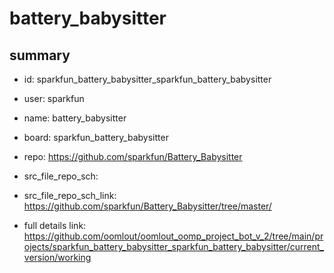 # battery_babysitter
 
## summary 
* id: sparkfun_battery_babysitter_sparkfun_battery_babysitter
* user: sparkfun
* name: battery_babysitter
* board: sparkfun_battery_babysitter
* repo: https://github.com/sparkfun/Battery_Babysitter



* src_file_repo_sch: 
* src_file_repo_sch_link: https://github.com/sparkfun/Battery_Babysitter/tree/master/
* full details link: https://github.com/oomlout/oomlout_oomp_project_bot_v_2/tree/main/projects/sparkfun_battery_babysitter_sparkfun_battery_babysitter/current_version/working  







